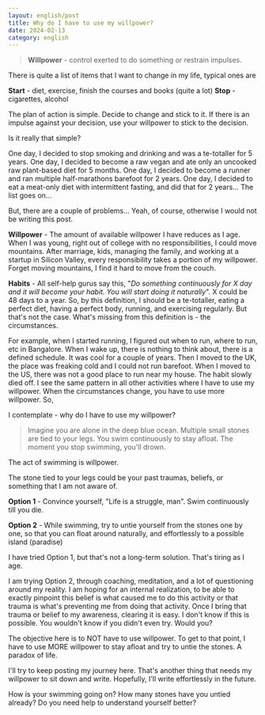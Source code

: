 ```yaml
---
layout: english/post
title: Why do I have to use my willpower?
date: 2024-02-13
category: english
---
```


> **Willpower** - control exerted to do something or restrain impulses.

There is quite a list of items that I want to change in my life, typical ones are

**Start** - diet, exercise, finish the courses and books (quite a lot)
**Stop** - cigarettes, alcohol

The plan of action is simple. Decide to change and stick to it. If there is an impulse against your decision, use your willpower to stick to the decision.

Is it really that simple?

One day, I decided to stop smoking and drinking and was a te-totaller for 5 years. One day, I decided to become a raw vegan and ate only an uncooked raw plant-based diet for 5 months. One day, I decided to become a runner and ran multiple half-marathons barefoot for 2 years. One day, I decided to eat a meat-only diet with intermittent fasting, and did that for 2 years... The list goes on...

But, there are a couple of problems... Yeah, of course, otherwise I would not be writing this post.

**Willpower** - The amount of available willpower I have reduces as I age. When I was young, right out of college with no responsibilities, I could move mountains. After marriage, kids, managing the family, and working at a startup in Silicon Valley, every responsibility takes a portion of my willpower. Forget moving mountains, I find it hard to move from the couch.

**Habits** - All self-help gurus say this, "_Do something continuously for X day and it will become your habit. You will start doing it naturally_". X could be 48 days to a year. So, by this definition, I should be a te-totaller, eating a perfect diet, having a perfect body, running, and exercising regularly. But that's not the case. What's missing from this definition is - the circumstances.

For example, when I started running, I figured out when to run, where to run, etc in Bangalore. When I wake up, there is nothing to think about, there is a defined schedule. It was cool for a couple of years. Then I moved to the UK, the place was freaking cold and I could not run barefoot. When I moved to the US, there was not a good place to run near my house. The habit slowly died off. I see the same pattern in all other activities where I have to use my willpower. When the circumstances change, you have to use more willpower. So,

I contemplate - why do I have to use my willpower?

> Imagine you are alone in the deep blue ocean. Multiple small stones are tied to your legs. You swim continuously to stay afloat. The moment you stop swimming, you'll drown.

The act of swimming is willpower.

The stone tied to your legs could be your past traumas, beliefs, or something that I am not aware of.

**Option 1** - Convince yourself, "Life is a struggle, man". Swim continuously till you die.

**Option 2** - While swimming, try to untie yourself from the stones one by one, so that you can float around naturally, and effortlessly to a possible island (paradise)

I have tried Option 1, but that's not a long-term solution. That's tiring as I age.

I am trying Option 2, through coaching, meditation, and a lot of questioning around my reality. I am hoping for an internal realization, to be able to exactly pinpoint this belief is what caused me to do this activity or that trauma is what's preventing me from doing that activity. Once I bring that trauma or belief to my awareness, clearing it is easy. I don't know if this is possible. You wouldn't know if you didn't even try. Would you?

The objective here is to NOT have to use willpower. To get to that point, I have to use MORE willpower to stay afloat and try to untie the stones. A paradox of life.

I'll try to keep posting my journey here. That's another thing that needs my willpower to sit down and write. Hopefully, I'll write effortlessly in the future.

How is your swimming going on? How many stones have you untied already? Do you need help to understand yourself better?
